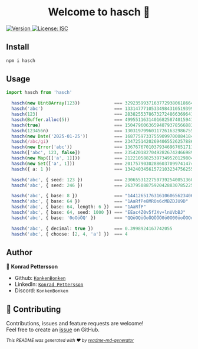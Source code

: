 <h1 align="center">Welcome to hasch 👋</h1>
<p>
  <a href="https://www.npmjs.com/package/hasch" target="_blank">
    <img alt="Version" src="https://img.shields.io/npm/v/hasch.svg">
  </a>
  <a href="#" target="_blank">
    <img alt="License: ISC" src="https://img.shields.io/badge/License-ISC-yellow.svg" />
  </a>
</p>

## Install

```sh
npm i hasch
```

## Usage

```ts
import hasch from 'hasch'

  hasch(new Uint8Array(123))             === 329235993716377293806186649522918669518n
  hasch('abc')                           === 133147771053349843105193998924167742055n
  hasch(123)                             === 283825537867327248663696416593378114023n
  hasch(Buffer.alloc(5))                 === 49955116314016825874015941403329333188n
  hasch(true)                            === 150479606365948793785668837958725443536n
  hasch(123456n)                         === 130319799601172616329867553786126566458n
  hasch(new Date('2025-01-25'))          === 168775973375590997000841845937227583553n
  hasch(/abc/gi)                         === 234725142026940655262578860774808203504n
  hasch(new Error('abc'))                === 136767670103793469676517112123264489677n
  hasch(['abc', 123, false])             === 235420182704928267424669892444899362043n
  hasch(new Map([['a', 1]]))             === 2122105882539734952012980404045259426n
  hasch(new Set(['a', 1]))               === 201757903028860370997414747585367718303n
  hasch({ a: 1 })                        === 134240345615721032347562557264699527929n

  hasch('abc', { seed: 123 })            === 230655312275973925400513608974157726309n
  hasch('abc', { seed: 246 })            === 26379508875920428830785225613316203014n

  hasch('abc', { base: 8 })              === "1441265176316106065623406146045754755701147"
  hasch('abc', { base: 64 })             === "1AaRfPe8MROs6cMBZDJU9D"
  hasch('abc', { base: 64, length: 6 })  === "1AaRfP"
  hasch('abc', { base: 64, seed: 1000 }) === "EEac4Z0v5fJXv+lnUVbBJ"
  hasch('abc', { base: '0oOöÖQ' })       === "QQöOQöÖoÖQÖÖÖ0ö0O00öoÖOOoQoo00oÖQöOÖ0öÖ0QoO0öÖQQQ"

  hasch('abc', { decimal: true })        === 0.3998924167742055
  hasch('abc', { choose: [2, 4, 'a'] })  === 4
```

## Author

👤 **Konrad Pettersson**

- Github: [`KonkenBonken`](https://github.com/KonkenBonken)
- LinkedIn: [`Konrad Pettersson`](https://linkedin.com/in/konrad-pettersson)
- Discord: `KonkenBonken`

## 🤝 Contributing

Contributions, issues and feature requests are welcome!<br />Feel free to create an [issue](https://github.com/KonkenBonken/hasch/issues) on GitHub.

<sub>_This README was generated with ❤️ by [readme-md-generator](https://github.com/kefranabg/readme-md-generator)_</sub>
